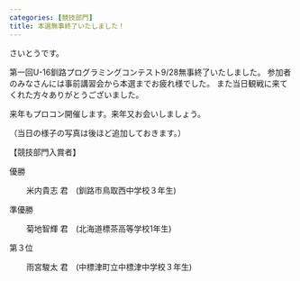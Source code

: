 ```yaml
---
categories: [競技部門]
title: 本選無事終了いたしました！
---
```

さいとうです。

第一回U-16釧路プログラミングコンテスト9/28無事終了いたしました。
参加者のみなさんには事前講習会から本選までお疲れ様でした。
また当日観戦に来てくれた方々ありがとうございました。

来年もプロコン開催します。来年又お会いしましょう。

（当日の様子の写真は後ほど追加しておきます。）

【競技部門入賞者】

優勝
<p style="padding-left: 30px;">米内貴志 君　(釧路市鳥取西中学校３年生)</p>
準優勝
<p style="padding-left: 30px;">菊地智輝 君　(北海道標茶高等学校1年生)</p>
第３位
<p style="padding-left: 30px;">雨宮駿太 君　(中標津町立中標津中学校３年生)</p>